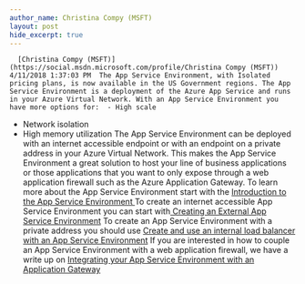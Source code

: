 ```yaml
---
author_name: Christina Compy (MSFT)
layout: post
hide_excerpt: true
---
```

      [Christina Compy (MSFT)](https://social.msdn.microsoft.com/profile/Christina Compy (MSFT))  4/11/2018 1:37:03 PM  The App Service Environment, with Isolated pricing plans, is now available in the US Government regions. The App Service Environment is a deployment of the Azure App Service and runs in your Azure Virtual Network. With an App Service Environment you have more options for:  - High scale
 - Network isolation
 - High memory utilization
  The App Service Environment can be deployed with an internet accessible endpoint or with an endpoint on a private address in your Azure Virtual Network. This makes the App Service Environment a great solution to host your line of business applications or those applications that you want to only expose through a web application firewall such as the Azure Application Gateway. To learn more about the App Service Environment start with the [Introduction to the App Service Environment ](http://docs.microsoft.com/azure/app-service/environment/intro) To create an internet accessible App Service Environment you can start with[ Creating an External App Service Environment](http://docs.microsoft.com/azure/app-service/environment/create-external-ase) To create an App Service Environment with a private address you should use [Create and use an internal load balancer with an App Service Environment](http://docs.microsoft.com/azure/app-service/environment/create-ilb-ase) If you are interested in how to couple an App Service Environment with a web application firewall, we have a write up on [Integrating your App Service Environment with an Application Gateway](http://docs.microsoft.com/azure/app-service/environment/integrate-with-application-gateway)      